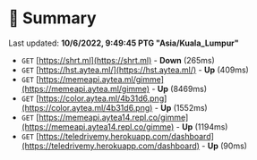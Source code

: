 # 📖 Summary
Last updated: **10/6/2022, 9:49:45 PTG "Asia/Kuala_Lumpur"**

- `GET` [https://shrt.ml](https://shrt.ml) - **Down** (265ms)
- `GET` [https://hst.aytea.ml/](https://hst.aytea.ml/) - **Up** (409ms)
- `GET` [https://memeapi.aytea.ml/gimme](https://memeapi.aytea.ml/gimme) - **Up** (8469ms)
- `GET` [https://color.aytea.ml/4b31d6.png](https://color.aytea.ml/4b31d6.png) - **Up** (1552ms)
- `GET` [https://memeapi.aytea14.repl.co/gimme](https://memeapi.aytea14.repl.co/gimme) - **Up** (1194ms)
- `GET` [https://teledrivemy.herokuapp.com/dashboard](https://teledrivemy.herokuapp.com/dashboard) - **Up** (90ms)
